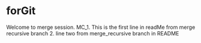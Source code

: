 # forGit
Welcome to merge session.
MC_1. This is the first line in readMe from merge recursive branch
2. line two from merge_recursive branch in README
